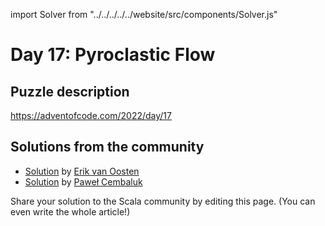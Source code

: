 import Solver from "../../../../../website/src/components/Solver.js"

# Day 17: Pyroclastic Flow

## Puzzle description

https://adventofcode.com/2022/day/17

## Solutions from the community

- [Solution](https://github.com/erikvanoosten/advent-of-code/blob/main/src/main/scala/nl/grons/advent/y2022/Day17.scala) by [Erik van Oosten](https://github.com/erikvanoosten)
- [Solution](https://github.com/AvaPL/Advent-of-Code-2022/tree/main/src/main/scala/day17) by [Paweł Cembaluk](https://github.com/AvaPL)

Share your solution to the Scala community by editing this page. (You can even write the whole article!)